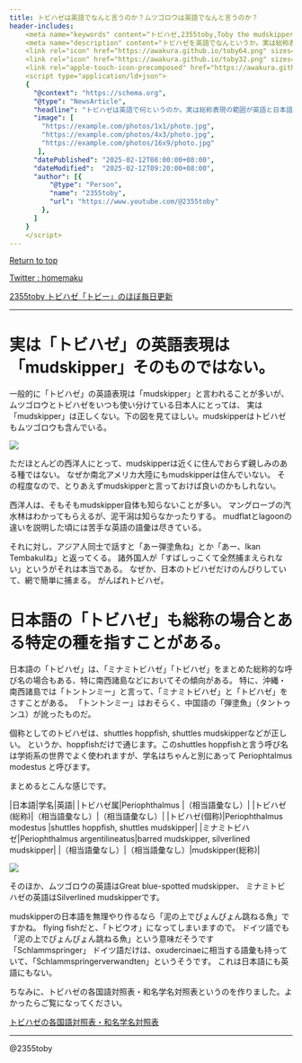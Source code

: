 ```yaml
---
title: トビハゼは英語でなんと言うのか？ムツゴロウは英語でなんと言うのか？
header-includes:
	<meta name="keywords" content="トビハゼ,2355toby,Toby the mudskipper,ムツゴロウ,P Modestus,hoppfish,英語" />
	<meta name="description" content="トビハゼを英語でなんというか。実は総称表現が英語と日本語で異なるため難しい、トビハゼの英語表現" />
	<link rel="icon" href="https://awakura.github.io/toby64.png" sizes="64x64" type="image/png" /> 
	<link rel="icon" href="https://awakura.github.io/toby32.png" sizes="32x32" type="image/png" />  
	<link rel="apple-touch-icon-precomposed" href="https://awakura.github.io/toby150.png" />
    <script type="application/ld+json">
    {
      "@context": "https://schema.org",
      "@type": "NewsArticle",
      "headline": "トビハゼは英語で何というのか。実は総称表現の範囲が英語と日本語で異なるため難しい、「トビハゼ」の英語表現",
      "image": [
        "https://example.com/photos/1x1/photo.jpg",
        "https://example.com/photos/4x3/photo.jpg",
        "https://example.com/photos/16x9/photo.jpg"
       ],
      "datePublished": "2025-02-12T08:00:00+08:00",
      "dateModified":  "2025-02-12T09:20:00+08:00",
      "author": [{
          "@type": "Person",
          "name": "2355toby",
          "url": "https://www.youtube.com/@2355toby"
        },
      ]
    }
    </script>
---
```


[Return to top](https://awakura.github.io/)

[Twitter : homemaku](https://x.com/homemaku)

[2355toby トビハゼ「トビー」のほぼ毎日更新](https://www.youtube.com/channel/UCFq06QurrYT58m7wzqy1MZQ)

___

# 実は「トビハゼ」の英語表現は「mudskipper」そのものではない。

一般的に「トビハゼ」の英語表現は「mudskipper」と言われることが多いが、ムツゴロウとトビハゼをいつも使い分けている日本人にとっては、
実は「mudskipper」は正しくない。下の図を見てほしい。mudskipperはトビハゼもムツゴロウも含んでいる。

<div style="width: 50%;">
<img src="https://cdn-ak.f.st-hatena.com/images/fotolife/a/awaq/20250211/20250211230431.png">
</div>

ただほとんどの西洋人にとって、mudskipperは近くに住んでおらず親しみのある種ではない。
なぜか南北アメリカ大陸にもmudskipperは住んでいない。
その程度なので、とりあえずmudskipperと言っておけば良いのかもしれない。

西洋人は、そもそもmudskipper自体も知らないことが多い。
マングローブの汽水林はわかってもらえるが、泥干潟は知らなかったりする。
mudflatとlagoonの違いを説明した頃には苦手な英語の語彙は尽きている。

それに対し、アジア人同士で話すと「あー弾塗魚ね」とか「あー、Ikan Tembakulね」と返ってくる。
諸外国人が「すばしっこくて全然捕まえられない」というがそれは本当である。
なぜか、日本のトビハゼだけのんびりしていて、網で簡単に捕まる。
がんばれトビハゼ。


# 日本語の「トビハゼ」も総称の場合とある特定の種を指すことがある。

日本語の「トビハゼ」は、「ミナミトビハゼ」「トビハゼ」をまとめた総称的な呼び名の場合もある、特に南西諸島などにおいてその傾向がある。
特に、沖縄・南西諸島では「トントンミー」と言って、「ミナミトビハゼ」と「トビハゼ」をさすことがある。
「トントンミー」はおそらく、中国語の「弾塗魚」（タントゥンユ）が訛ったものだ。

個称としてのトビハゼは、shuttles hoppfish, shuttles mudskipperなどが正しい。
というか、hoppfishだけで通じます。このshuttles hoppfishと言う呼び名は学術系の世界でよく使われますが、学名はちゃんと別にあって Periophtalmus modestus と呼びます。

まとめるとこんな感じです。

|日本語|学名|英語|
|トビハゼ属|Periophthalmus		|（相当語彙なし）|
|トビハゼ(総称)|（相当語彙なし）|（相当語彙なし）|
|トビハゼ(個称)|Periophthalmus modestus	|shuttles hoppfish, shuttles mudskipper|
|ミナミトビハゼ|Periophthalmus argentilineatus|barred mudskipper, silverlined mudskipper|
|（相当語彙なし）|（相当語彙なし）|mudskipper(総称)|


<div style="width: 50%;">
<img src="https://cdn-ak.f.st-hatena.com/images/fotolife/a/awaq/20250211/20250211231250.png">
</div>

そのほか、ムツゴロウの英語はGreat blue-spotted mudskipper、
ミナミトビハゼの英語はSilverlined mudskipperです。

mudskipperの日本語を無理やり作るなら「泥の上でぴょんぴょん跳ねる魚」ですかね。
flying fishだと、「トビウオ」になってしまいますので。
ドイツ語でも「泥の上でぴょんぴょん跳ねる魚」という意味だそうです「Schlammspringer」
ドイツ語だけは、oxudercinaeに相当する語彙も持っていて、「Schlammspringerverwandten」というそうです。
これは日本語にも英語にもない。



ちなみに、トビハゼの各国語対照表・和名学名対照表というのを作りました。よかったらご覧になってください。

[トビハゼの各国語対照表・和名学名対照表](https://awakura.github.io/toby/speciesMain.html)




---

@2355toby

